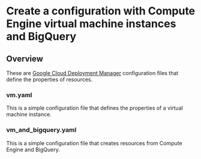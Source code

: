 # Create a configuration with Compute Engine virtual machine instances and BigQuery

## Overview

These are [Google Cloud Deployment Manager](https://cloud.google.com/deployment-manager/docs/configuration/create-basic-configuration#declaring_resource_properties)
configuration files that define the properties of resources.

### vm.yaml

This is a simple configuration file that defines the properties of a virtual
machine instance.

### vm_and_bigquery.yaml

This is a simple configuration file that creates resources from Compute Engine
and BigQuery.
